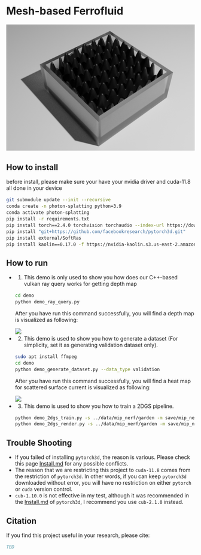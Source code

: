 # Mesh-based Ferrofluid

<img src="galleries/LBM_Ferrofluid.png" style="max-width: 100%; height: auto;" />


## How to install
before install, please make sure your have your nvidia driver and cuda-11.8 all done in your device
```bash
git submodule update --init --recursive
conda create -n photon-splatting python=3.9
conda activate photon-splatting
pip install -r requirements.txt
pip install torch==2.4.0 torchvision torchaudio --index-url https://download.pytorch.org/whl/cu118
pip install "git+https://github.com/facebookresearch/pytorch3d.git"
pip install external/SoftRas
pip install kaolin==0.17.0 -f https://nvidia-kaolin.s3.us-east-2.amazonaws.com/torch-2.4.0_cu118.html
```

## How to run
- 1. This demo is only used to show you how does our C++-based vulkan ray query works for getting depth map

    ```bash
    cd demo
    python demo_ray_query.py
    ```
    After you have run this command successfully, you will find a depth map is visualized as following: 

    <img src="save/ray_query/RayQuery_depth_map0.png" style="max-width: 100%; height: auto;" /> 
- 2. This demo is used to show you how to generate a dataset (For simplicity, set it as generating validation dataset only).
    ```bash
    sudo apt install ffmpeg
    cd demo
    python demo_generate_dataset.py --data_type validation
    ```
    After you have run this command successfully, you will find a heat map for scattered surface current is visualized as following: 

    <img src="data/human_current/img_validation/Js.gif" style="max-width: 100%; height: auto;" /> 
- 3. This demo is used to show you how to train a 2DGS pipeline.
    ```bash
    python demo_2dgs_train.py -s ../data/mip_nerf/garden -m save/mip_nerf/garden
    python demo_2dgs_render.py -s ../data/mip_nerf/garden -m save/mip_nerf/garden --unbounded --skip_test --skip_train --mesh_res 1024
    ```

## Trouble Shooting

- If you failed of installing `pytorch3d`, the reason is various. Please check this page [Install.md](https://github.com/facebookresearch/pytorch3d/blob/main/INSTALL.md) for any possible conflicts.
- The reason that we are restricting this project to `cuda-11.8` comes from the restriction of `pytorch3d`. In other words, if you can keep `pytorch3d` downloaded without error, you will have no restriction on either `pytorch` or `cuda` version control.
- `cub-1.10.0` is not effective in my test, although it was recommended in the [Install.md](https://github.com/facebookresearch/pytorch3d/blob/main/INSTALL.md) of `pytorch3d`, I recommend you use `cub-2.1.0` instead.

## Citation

If you find this project useful in your research, please cite:

```bibtex
TBD
```